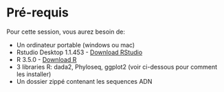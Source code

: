 <h1>Pré-requis</h1>
Pour cette session, vous aurez besoin de:

* Un ordinateur portable (windows ou mac)
* Rstudio Desktop 1.1.453 - [Download RStudio](https://www.rstudio.com/products/rstudio/download/#download)
* R 3.5.0 - [Download R](https://cran.rstudio.com/)
* 3 libraries R: dada2, Phyloseq, ggplot2 (voir ci-dessous pour comment les installer)
* Un dossier zippé contenant les sequences ADN 
